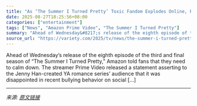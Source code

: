 ```yaml
---
title: "As ‘The Summer I Turned Pretty’ Toxic Fandom Explodes Online, Prime Video Tells Fans to Stop Bullying Cast: Start ‘Acting Normal’"
date: 2025-08-27T18:25:56+08:00
categories: ["entertainment"]
tags: ["News", "Amazon Prime Video", "The Summer I Turned Pretty"]
summary: "Ahead of Wednesday&#8217;s release of the eighth episode of the third and final season of &#8220;The Summer I Turned Pretty,&#8221; Amazon told fans that they need to calm down. The streamer Prime Vid"
source_url: "https://variety.com/2025/tv/news/the-summer-i-turned-pretty-fans-bullying-cast-1236499942/"
---
```


Ahead of Wednesday&#8217;s release of the eighth episode of the third and final season of &#8220;The Summer I Turned Pretty,&#8221; Amazon told fans that they need to calm down. The streamer Prime Video released a statement asserting to the Jenny Han-created YA romance series&#8217; audience that it was disappointed in recent bullying behavior on social [&#8230;]

---

*来源: [原文链接](https://variety.com/2025/tv/news/the-summer-i-turned-pretty-fans-bullying-cast-1236499942/)*
